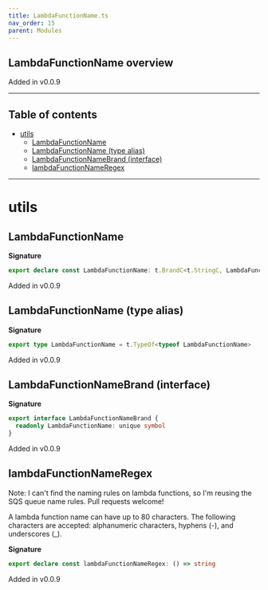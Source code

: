 ```yaml
---
title: LambdaFunctionName.ts
nav_order: 15
parent: Modules
---
```


## LambdaFunctionName overview

Added in v0.0.9

---

<h2 class="text-delta">Table of contents</h2>

- [utils](#utils)
  - [LambdaFunctionName](#lambdafunctionname)
  - [LambdaFunctionName (type alias)](#lambdafunctionname-type-alias)
  - [LambdaFunctionNameBrand (interface)](#lambdafunctionnamebrand-interface)
  - [lambdaFunctionNameRegex](#lambdafunctionnameregex)

---

# utils

## LambdaFunctionName

**Signature**

```ts
export declare const LambdaFunctionName: t.BrandC<t.StringC, LambdaFunctionNameBrand>
```

Added in v0.0.9

## LambdaFunctionName (type alias)

**Signature**

```ts
export type LambdaFunctionName = t.TypeOf<typeof LambdaFunctionName>
```

Added in v0.0.9

## LambdaFunctionNameBrand (interface)

**Signature**

```ts
export interface LambdaFunctionNameBrand {
  readonly LambdaFunctionName: unique symbol
}
```

Added in v0.0.9

## lambdaFunctionNameRegex

Note: I can't find the naming rules on lambda functions,
so I'm reusing the SQS queue name rules.
Pull requests welcome!

A lambda function name can have up to 80 characters. The following
characters are accepted: alphanumeric characters, hyphens (-), and
underscores (\_).

**Signature**

```ts
export declare const lambdaFunctionNameRegex: () => string
```

Added in v0.0.9
